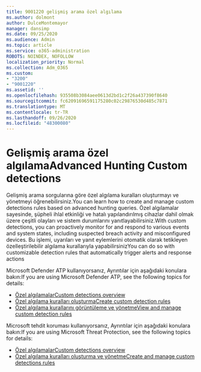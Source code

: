 ```yaml
---
title: 9001220 gelişmiş arama özel algılama
ms.author: dolmont
author: DulceMontemayor
manager: dansimp
ms.date: 09/25/2020
ms.audience: Admin
ms.topic: article
ms.service: o365-administration
ROBOTS: NOINDEX, NOFOLLOW
localization_priority: Normal
ms.collection: Adm_O365
ms.custom:
- "3200"
- "9001220"
ms.assetid: ''
ms.openlocfilehash: 935508b3084aee0613d2bd1c2f26a437390f8640
ms.sourcegitcommit: fc62091696591175280c02c29876530d485c7871
ms.translationtype: MT
ms.contentlocale: tr-TR
ms.lasthandoff: 09/26/2020
ms.locfileid: "48300080"
---
```

# <a name="advanced-hunting-custom-detections"></a><span data-ttu-id="023c5-102">Gelişmiş arama özel algılama</span><span class="sxs-lookup"><span data-stu-id="023c5-102">Advanced Hunting Custom detections</span></span>

<span data-ttu-id="023c5-103">Gelişmiş arama sorgularına göre özel algılama kuralları oluşturmayı ve yönetmeyi öğrenebilirsiniz.</span><span class="sxs-lookup"><span data-stu-id="023c5-103">You can learn how to create and manage custom detections rules based on advanced hunting queries.</span></span> <span data-ttu-id="023c5-104">Özel algılamalar sayesinde, şüpheli ihlal etkinliği ve hatalı yapılandırılmış cihazlar dahil olmak üzere çeşitli olayları ve sistem durumlarını yanıtlayabilirsiniz.</span><span class="sxs-lookup"><span data-stu-id="023c5-104">With custom detections, you can proactively monitor for and respond to various events and system states, including suspected breach activity and misconfigured devices.</span></span> <span data-ttu-id="023c5-105">Bu işlemi, uyarıları ve yanıt eylemlerini otomatik olarak tetikleyen özelleştirilebilir algılama kurallarıyla yapabilirsiniz</span><span class="sxs-lookup"><span data-stu-id="023c5-105">You can do so with customizable detection rules that automatically trigger alerts and response actions</span></span>
  
<span data-ttu-id="023c5-106">Microsoft Defender ATP kullanıyorsanız, Ayrıntılar için aşağıdaki konulara bakın:</span><span class="sxs-lookup"><span data-stu-id="023c5-106">If you are using Microsoft Defender ATP, see the following topics for details:</span></span> 
- [<span data-ttu-id="023c5-107">Özel algılamalar</span><span class="sxs-lookup"><span data-stu-id="023c5-107">Custom detections overview</span></span>](https://docs.microsoft.com/windows/security/threat-protection/microsoft-defender-atp/overview-custom-detections)
- [<span data-ttu-id="023c5-108">Özel algılama kuralları oluşturma</span><span class="sxs-lookup"><span data-stu-id="023c5-108">Create custom detection rules</span></span>](https://docs.microsoft.com/windows/security/threat-protection/microsoft-defender-atp/custom-detection-rules)
- [<span data-ttu-id="023c5-109">Özel algılama kurallarını görüntüleme ve yönetme</span><span class="sxs-lookup"><span data-stu-id="023c5-109">View and manage custom detection rules</span></span>](https://docs.microsoft.com/windows/security/threat-protection/microsoft-defender-atp/custom-detections-manage)

<span data-ttu-id="023c5-110">Microsoft tehdit koruması kullanıyorsanız, Ayrıntılar için aşağıdaki konulara bakın:</span><span class="sxs-lookup"><span data-stu-id="023c5-110">If you are using Microsoft Threat Protection, see the following topics for details:</span></span> 
- [<span data-ttu-id="023c5-111">Özel algılamalar</span><span class="sxs-lookup"><span data-stu-id="023c5-111">Custom detections overview</span></span>](https://docs.microsoft.com/microsoft-365/security/mtp/custom-detections-overview)
- [<span data-ttu-id="023c5-112">Özel algılama kuralları oluşturma ve yönetme</span><span class="sxs-lookup"><span data-stu-id="023c5-112">Create and manage custom detections rules</span></span>](https://docs.microsoft.com/microsoft-365/security/mtp/custom-detection-rules)
